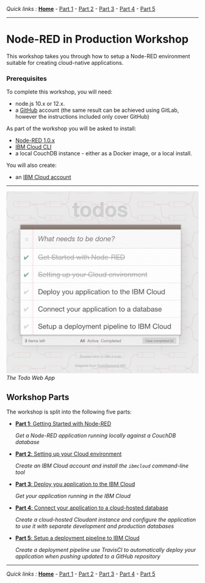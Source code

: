 *Quick links :*
[**Home**](/README.md) - [Part 1](part1/README.md) - [Part 2](part2/README.md) - [Part 3](part3/README.md) - [Part 4](part4/README.md) - [Part 5](part5/README.md)
***

# Node-RED in Production Workshop

This workshop takes you through how to setup a Node-RED environment suitable for creating cloud-native applications.

### Prerequisites

To complete this workshop, you will need:

 - node.js 10.x or 12.x.
 - a [GitHub](https://github.com) account (the same result can be achieved
    using GitLab, however the instructions included only cover GitHub)

As part of the workshop you will be asked to install:

 - [Node-RED 1.0.x](https://nodered.org/docs/getting-started/)
 - [IBM Cloud CLI](https://cloud.ibm.com/docs/cli?topic=cloud-cli-getting-started)
 - a local CouchDB instance - either as a Docker image, or a local install.

You will also create:

 - an [IBM Cloud account](https://cloud.ibm.com/)

***

<img src="images/todo-web-app.png"><caption><i>The Todo Web App</i></caption>


## Workshop Parts


The workshop is split into the following five parts:

- [**Part 1**: Getting Started with Node-RED](part1/README.md)

  *Get a Node-RED application running locally against a CouchDB database*

- [**Part 2**: Setting up your Cloud environment](part2/README.md)

  *Create an IBM Cloud account and install the `ibmcloud` command-line tool*

- [**Part 3**: Deploy you application to the IBM Cloud](part3/README.md)

  *Get your application running in the IBM Cloud*

- [**Part 4**: Connect your application to a cloud-hosted database](part4/README.md)

  *Create a cloud-hosted Cloudant instance and configure the application to use it with separate development and production databases*

- [**Part 5**: Setup a deployment pipeline to IBM Cloud](part5/README.md)

  *Create a deployment pipeline use TravisCI to automatically deploy your application when pushing updated to a GitHub repository*

***

*Quick links :*
[**Home**](/README.md) - [Part 1](part1/README.md) - [Part 2](part2/README.md) - [Part 3](part3/README.md) - [Part 4](part4/README.md) - [Part 5](part5/README.md)
